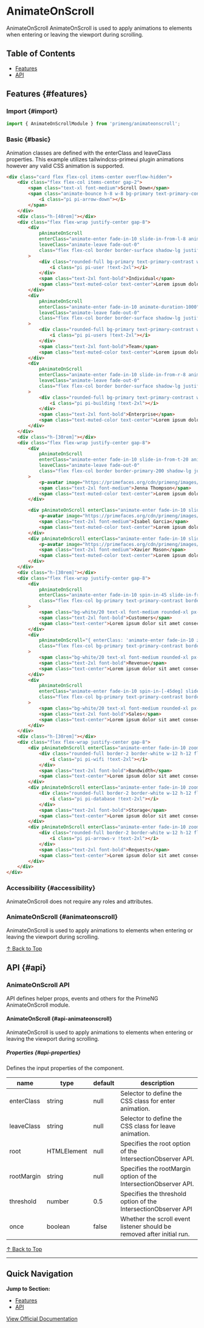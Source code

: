 # AnimateOnScroll

AnimateOnScroll AnimateOnScroll is used to apply animations to elements when entering or leaving the viewport during scrolling.

## Table of Contents

- [Features](#features)
- [API](#api)

## Features {#features}

### Import {#import}

```typescript
import { AnimateOnScrollModule } from 'primeng/animateonscroll';
```

### Basic {#basic}

Animation classes are defined with the enterClass and leaveClass properties. This example utilizes tailwindcss-primeui plugin animations however any valid CSS animation is supported.

```html
<div class="card flex flex-col items-center overflow-hidden">
    <div class="flex flex-col items-center gap-2">
        <span class="text-xl font-medium">Scroll Down</span>
        <span class="animate-bounce h-8 w-8 bg-primary text-primary-contrast rounded-full inline-flex items-center justify-center">
            <i class="pi pi-arrow-down"></i>
        </span>
    </div>
    <div class="h-[40rem]"></div>
    <div class="flex flex-wrap justify-center gap-8">
        <div
            pAnimateOnScroll
            enterClass="animate-enter fade-in-10 slide-in-from-l-8 animate-duration-1000"
            leaveClass="animate-leave fade-out-0"
            class="flex flex-col border border-surface shadow-lg justify-center items-center max-w-80 rounded-2xl p-8 gap-4"
        >
            <div class="rounded-full bg-primary text-primary-contrast w-12 h-12 flex items-center justify-center">
                <i class="pi pi-user !text-2xl"></i>
            </div>
            <span class="text-2xl font-bold">Individual</span>
            <span class="text-muted-color text-center">Lorem ipsum dolor sit amet consectetur adipisicing elit.</span>
        </div>
        <div
            pAnimateOnScroll
            enterClass="animate-enter fade-in-10 animate-duration-1000"
            leaveClass="animate-leave fade-out-0"
            class="flex flex-col border border-surface shadow-lg justify-center items-center max-w-80 rounded-2xl p-8 gap-4"
        >
            <div class="rounded-full bg-primary text-primary-contrast w-12 h-12 flex items-center justify-center">
                <i class="pi pi-users !text-2xl"></i>
            </div>
            <span class="text-2xl font-bold">Team</span>
            <span class="text-muted-color text-center">Lorem ipsum dolor sit amet consectetur adipisicing elit.</span>
        </div>
        <div
            pAnimateOnScroll
            enterClass="animate-enter fade-in-10 slide-in-from-r-8 animate-duration-1000"
            leaveClass="animate-leave fade-out-0"
            class="flex flex-col border border-surface shadow-lg justify-center items-center max-w-80 rounded-2xl p-8 gap-4"
        >
            <div class="rounded-full bg-primary text-primary-contrast w-12 h-12 flex items-center justify-center">
                <i class="pi pi-building !text-2xl"></i>
            </div>
            <span class="text-2xl font-bold">Enterprise</span>
            <span class="text-muted-color text-center">Lorem ipsum dolor sit amet consectetur adipisicing elit.</span>
        </div>
    </div>
    <div class="h-[30rem]"></div>
    <div class="flex flex-wrap justify-center gap-8">
        <div
            pAnimateOnScroll
            enterClass="animate-enter fade-in-10 slide-in-from-t-20 animate-duration-1000"
            leaveClass="animate-leave fade-out-0"
            class="flex flex-col border border-primary-200 shadow-lg justify-center items-center max-w-80 rounded-2xl p-8 gap-4"
        >
            <p-avatar image="https://primefaces.org/cdn/primeng/images/demo/avatar/amyelsner.png" shape="circle" size="xlarge" />
            <span class="text-2xl font-medium">Jenna Thompson</span>
            <span class="text-muted-color text-center">Lorem ipsum dolor sit amet consectetur adipisicing elit.</span>
        </div>

        <div pAnimateOnScroll enterClass="animate-enter fade-in-10 slide-in-from-b-20 animate-duration-1000" class="flex flex-col border border-primary-200 shadow-lg justify-center items-center max-w-80 rounded-2xl p-8 gap-4">
            <p-avatar image="https://primefaces.org/cdn/primeng/images/demo/avatar/asiyajavayant.png" shape="circle" size="xlarge" />
            <span class="text-2xl font-medium">Isabel Garcia</span>
            <span class="text-muted-color text-center">Lorem ipsum dolor sit amet consectetur adipisicing elit.</span>
        </div>
        <div pAnimateOnScroll enterClass="animate-enter fade-in-10 slide-in-from-t-20 animate-duration-1000" class="flex flex-col border border-primary-200 shadow-lg justify-center items-center max-w-80 rounded-2xl p-8 gap-4">
            <p-avatar image="https://primefaces.org/cdn/primeng/images/demo/avatar/onyamalimba.png" shape="circle" size="xlarge" />
            <span class="text-2xl font-medium">Xavier Mason</span>
            <span class="text-muted-color text-center">Lorem ipsum dolor sit amet consectetur adipisicing elit.</span>
        </div>
    </div>
    <div class="h-[30rem]"></div>
    <div class="flex flex-wrap justify-center gap-8">
        <div
            pAnimateOnScroll
            enterClass="animate-enter fade-in-10 spin-in-45 slide-in-from-t-12 animate-duration-1000"
            class="flex flex-col bg-primary text-primary-contrast border-primary shadow-lg justify-center items-center max-w-80 rounded-2xl p-8 gap-4"
        >
            <span class="bg-white/20 text-xl font-medium rounded-xl px-4 py-2">850K</span>
            <span class="text-2xl font-bold">Customers</span>
            <span class="text-center">Lorem ipsum dolor sit amet consectetur adipisicing elit.</span>
        </div>
        <div
            pAnimateOnScroll="{ enterClass: 'animate-enter fade-in-10 zoom-in-50 slide-in-from-t-20 animate-duration-1000' }"
            class="flex flex-col bg-primary text-primary-contrast border-primary shadow-lg justify-center items-center max-w-80 rounded-2xl p-8 gap-4"
        >
            <span class="bg-white/20 text-xl font-medium rounded-xl px-4 py-2">$1.5M</span>
            <span class="text-2xl font-bold">Revenue</span>
            <span class="text-center">Lorem ipsum dolor sit amet consectetur adipisicing elit.</span>
        </div>
        <div
            pAnimateOnScroll
            enterClass="animate-enter fade-in-10 spin-in-[-45deg] slide-in-from-t-16 animate-duration-1000"
            class="flex flex-col bg-primary text-primary-contrast border-primary shadow-lg justify-center items-center max-w-80 rounded-2xl p-8 gap-4"
        >
            <span class="bg-white/20 text-xl font-medium rounded-xl px-4 py-2">140K</span>
            <span class="text-2xl font-bold">Sales</span>
            <span class="text-center">Lorem ipsum dolor sit amet consectetur adipisicing elit.</span>
        </div>
    </div>
    <div class="h-[30rem]"></div>
    <div class="flex flex-wrap justify-center gap-8">
        <div pAnimateOnScroll enterClass="animate-enter fade-in-10 zoom-in-50 animate-duration-1000" class="flex flex-col bg-purple-500 text-white border-purple-500 shadow-lg justify-center items-center max-w-80 rounded-2xl p-8 gap-4">
            <div class="rounded-full border-2 border-white w-12 h-12 flex items-center justify-center">
                <i class="pi pi-wifi !text-2xl"></i>
            </div>
            <span class="text-2xl font-bold">Bandwidth</span>
            <span class="text-center">Lorem ipsum dolor sit amet consectetur adipisicing elit.</span>
        </div>
        <div pAnimateOnScroll enterClass="animate-enter fade-in-10 zoom-in-75 animate-duration-1000" class="flex flex-col bg-teal-500 text-white border-teal-500 shadow-lg justify-center items-center max-w-80 rounded-2xl p-8 gap-4">
            <div class="rounded-full border-2 border-white w-12 h-12 flex items-center justify-center">
                <i class="pi pi-database !text-2xl"></i>
            </div>
            <span class="text-2xl font-bold">Storage</span>
            <span class="text-center">Lorem ipsum dolor sit amet consectetur adipisicing elit.</span>
        </div>
        <div pAnimateOnScroll enterClass="animate-enter fade-in-10 zoom-in-50 animate-duration-1000" class="flex flex-col bg-indigo-500 text-white border-indigo-500 shadow-lg justify-center items-center max-w-80 rounded-2xl p-8 gap-4">
            <div class="rounded-full border-2 border-white w-12 h-12 flex items-center justify-center">
                <i class="pi pi-arrows-v !text-2xl"></i>
            </div>
            <span class="text-2xl font-bold">Requests</span>
            <span class="text-center">Lorem ipsum dolor sit amet consectetur adipisicing elit.</span>
        </div>
    </div>
</div>
```

### Accessibility {#accessibility}

AnimateOnScroll does not require any roles and attributes.

### AnimateOnScroll {#animateonscroll}

AnimateOnScroll is used to apply animations to elements when entering or leaving the viewport during scrolling.

[↑ Back to Top](#table-of-contents)

## API {#api}

### AnimateOnScroll API

API defines helper props, events and others for the PrimeNG AnimateOnScroll module.

#### AnimateOnScroll {#api-animateonscroll}

AnimateOnScroll is used to apply animations to elements when entering or leaving the viewport during scrolling.

##### Properties {#api-properties}

Defines the input properties of the component.

| name | type | default | description |
| --- | --- | --- | --- |
| enterClass | string | null | Selector to define the CSS class for enter animation. |
| leaveClass | string | null | Selector to define the CSS class for leave animation. |
| root | HTMLElement | null | Specifies the root option of the IntersectionObserver API. |
| rootMargin | string | null | Specifies the rootMargin option of the IntersectionObserver API. |
| threshold | number | 0.5 | Specifies the threshold option of the IntersectionObserver API |
| once | boolean | false | Whether the scroll event listener should be removed after initial run. |

[↑ Back to Top](#table-of-contents)

---

## Quick Navigation

**Jump to Section:**
- [Features](#features)
- [API](#api)

[View Official Documentation](https://primeng.org/animateonscroll)
